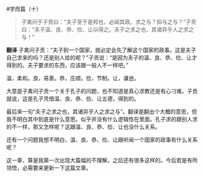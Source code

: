 #学而篇（十）

>子禽问于子贡曰：“夫子至于是邦也，必闻其政。求之与？抑与之与？”子贡曰：“夫子温、良、恭、俭、让以得之。夫子之求之也，其诸异乎人之求之与！”

**翻译**
子禽问子贡：“夫子到一个国家，就必定会先了解这个国家的政事。这是夫子自己求来的吗？还是别人给的呢？”子贡说：“是因为夫子的温、良、恭、俭、让才得到的。夫子要求的东西，应该跟一般人不一样吧。”

温，柔和。良，易善。恭，庄顺。俭，节制。让，谦逊。

大意是子禽问子贡一个关于孔子的问题，也不知道是真心求教还是有心刁难。子贡就说，这是孔子凭借温、良、恭、俭、让五德，得到的。

最后来一句“夫子之求之也，其诸异乎人之求之与”。翻译是翻出个大概的意思，但我不明白其中到底是什么意思。似乎并没有什么逻辑性在里面。孔子求的跟别人求的不一样，那又怎样呢？这跟温、良、恭、俭、让也没什么关系。

还有一个问题我想不明白，温、良、恭、俭、让跟听闻一个国家的政事有什么关系呢？

这一章，算是我第一次出现大篇幅的不理解。之后还有很多这样的。今后若是有所领悟，必需要来更新一下这篇文章。
